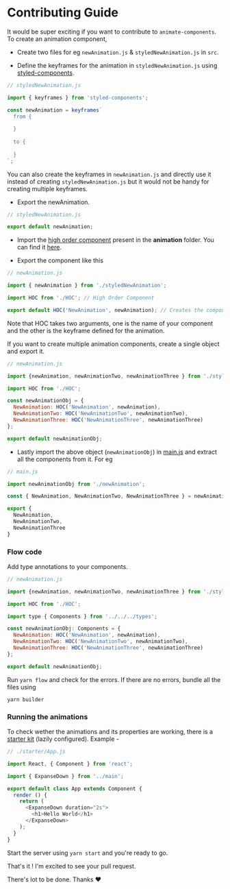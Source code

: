 # Contributing Guide

It would be super exciting if you want to contribute to `animate-components`. To create an animation component,

* Create two files for eg `newAnimation.js` & `styledNewAnimation.js` in `src`.

* Define the keyframes for the animation in `styledNewAnimation.js` using [styled-components](https://github.com/styled-components/styled-components).

```javascript
// styledNewAnimation.js

import { keyframes } from 'styled-components';

const newAnimation = keyframes`
  from {
  
  }
  
  to {
  
  }
`;
```

You can also create the keyframes in `newAnimation.js` and directly use it instead of creating `styledNewAnimation.js` but it would not be handy for creating multiple keyframes.

* Export the newAnimation.

```javascript
// styledNewAnimation.js

export default newAnimation;
```

* Import the [high order component](https://medium.com/@franleplant/react-higher-order-components-in-depth-cf9032ee6c3e) present in the **animation** folder. You can find it [here](https://github.com/nitin42/animate-components/blob/master/src/animations/HOC.js).

* Export the component like this

```javascript
// newAnimation.js

import { newAnimation } from './styledNewAnimation';

import HOC from './HOC'; // High Order Component

export default HOC('NewAnimation', newAnimation); // Creates the component
```

Note that HOC takes two arguments, one is the name of your component and the other is the keyframe defined for the animation.

If you want to create multiple animation components, create a single object and export it.

```javascript
// newAnimation.js

import {newAnimation, newAnimationTwo, newAnimationThree } from './styledNewAnimation';

import HOC from './HOC';

const newAnimationObj = {
  NewAnimation: HOC('NewAnimation', newAnimation),
  NewAnimationTwo: HOC('NewAnimationTwo', newAnimationTwo),
  NewAnimationThree: HOC('NewAnimationThree', newAnimationThree)
};

export default newAnimationObj;
```

* Lastly import the above object (`newAnimationObj`) in [main.js](https://github.com/nitin42/animate-components/blob/master/main.js) and extract all the components from it. For eg

```javascript
// main.js

import newAnimationObj from './newAnimation';

const { NewAnimation, NewAnimationTwo, NewAnimationThree } = newAnimationObj;

export {
  NewAnimation,
  NewAnimationTwo,
  NewAnimationThree
}
```

### Flow code
Add type annotations to your components.

```javascript
// newAnimation.js

import {newAnimation, newAnimationTwo, newAnimationThree } from './styledNewAnimation';

import HOC from './HOC';

import type { Components } from '../../../types';

const newAnimationObj: Components = {
  NewAnimation: HOC('NewAnimation', newAnimation),
  NewAnimationTwo: HOC('NewAnimationTwo', newAnimationTwo),
  NewAnimationThree: HOC('NewAnimationThree', newAnimationThree)
};

export default newAnimationObj;
```

Run `yarn flow` and check for the errors. If there are no errors, bundle all the files using 

```
yarn builder
```

### Running the animations
To check wether the animations and its properties are working, there is a [starter kit](https://github.com/nitin42/animate-components/tree/master/starter) (lazily configured). Example - 

```javascript
// ./starter/App.js

import React, { Component } from 'react';

import { ExpanseDown } from '../main';

export default class App extends Component {
  render () {
    return (
      <ExpanseDown duration="2s">
        <h1>Hello World</h1>
      </ExpanseDown>
    );
  }
}
```
Start the server using `yarn start` and you're ready to go.

That's it ! I'm excited to see your pull request.

There's lot to be done. Thanks ❤️
